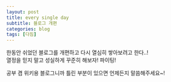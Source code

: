 ```yaml
---
layout: post
title: every single day
subtitle: 블로그 개편
categories: blog
tags: [다짐]
---
```


한동안 쉬었던 블로그를 개편하고 다시 열심히 쌓아보려고 한다..!   
열정을 믿지 말고 성실하게 꾸준히 해보자! 파이팅!
<br/>
   
공부 겸 위키용 블로그니까 틀린 부분이 있으면 언제든지 말씀해주세요~!